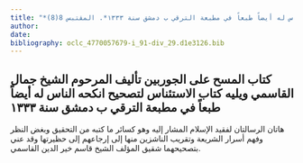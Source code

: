 ```yaml
---
title: "*مخطوطات ومطبوعات : كتاب المسح على الجوربين تأليف المرحوم الشيخ جمال القاسمي ويليه كتاب الاستئناس لتصحيح انكحه الناس له أيضاً طبعاً في مطبعة الترقي ب دمشق سنة ١٣٣٣*. المقتبس 8(8)"
author: 
date: 
bibliography: oclc_4770057679-i_91-div_29.d1e3126.bib
---
```




##  كتاب المسح على الجوربين   تأليف المرحوم  الشيخ جمال القاسمي  ويليه كتاب الاستئناس   لتصحيح انكحه الناس له أيضاً   طبعاً في  مطبعة الترقي  ب  دمشق  سنة  ١٣٣٣ 


 هاتان الرسالتان لفقيد الإسلام المشار إليه وهو كسائر ما كتبه من التحقيق وبغض النظر وفهم أسرار الشريعة وتقريب الناشزين منها إلى إرجاعهم إلى حظيرتها وقد عني بتصحيحهما شقيق المؤلف الشيخ قاسم خير الدين القاسمي. 
